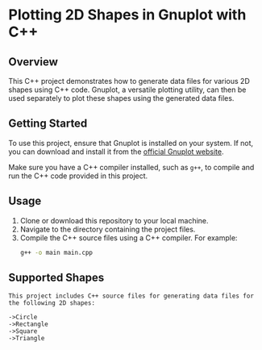 # Plotting 2D Shapes in Gnuplot with C++

## Overview
This C++ project demonstrates how to generate data files for various 2D shapes using C++ code. Gnuplot, a versatile plotting utility, can then be used separately to plot these shapes using the generated data files.

## Getting Started
To use this project, ensure that Gnuplot is installed on your system. If not, you can download and install it from the [official Gnuplot website](http://www.gnuplot.info/).

Make sure you have a C++ compiler installed, such as `g++`, to compile and run the C++ code provided in this project.

## Usage
1. Clone or download this repository to your local machine.
2. Navigate to the directory containing the project files.
3. Compile the C++ source files using a C++ compiler. For example:
   ```bash
   g++ -o main main.cpp

## Supported Shapes
    This project includes C++ source files for generating data files for the following 2D shapes:
    
    ->Circle
    ->Rectangle
    ->Square
    ->Triangle
